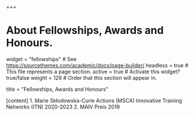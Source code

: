 +++
# About Fellowships, Awards and Honours.
widget = "fellowships"  # See https://sourcethemes.com/academic/docs/page-builder/
headless = true  # This file represents a page section.
active = true  # Activate this widget? true/false
weight = 129  # Order that this section will appear in.

title = "Fellowships, Awards and Honours"

[content]
    1. Marie Skłodowska-Curie Actions (MSCA) Innovative Training Networks (ITN) 2020-2023
    2. MAIV Preis 2019